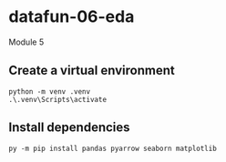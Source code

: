 # datafun-06-eda
Module 5

## Create a virtual environment
```
python -m venv .venv
.\.venv\Scripts\activate
```

## Install dependencies 
```
py -m pip install pandas pyarrow seaborn matplotlib
```